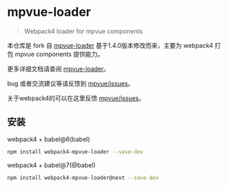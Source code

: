 # mpvue-loader

>Webpack4 loader for mpvue components

本仓库是 fork 自 [mpvue-loader](http://mpvue.com/build/mpvue-loader) 基于1.4.0版本修改而来，主要为 webpack4 打包 mpvue components 提供能力。

更多详细文档请查阅 [mpvue-loader](http://mpvue.com/build/mpvue-loader)。

bug 或者交流建议等请反馈到 [mpvue/issues](https://github.com/Meituan-Dianping/mpvue/issues)。

关于webpack4的可以在这里反馈 [mpvue/issues](https://github.com/bugkun/mpvue/issues)。

## 安装
webpack4 + babel@6(babel)
```bash
npm install webpack4-mpvue-loader --save-dev
```
webpack4 + babel@7(@babel)
```bash
npm install webpack4-mpvue-loader@next --save-dev
```